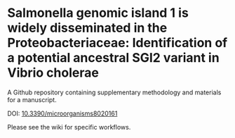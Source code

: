 # Salmonella genomic island 1 is widely disseminated in the Proteobacteriaceae: Identification of a potential ancestral SGI2 variant in Vibrio cholerae
A Github repository containing supplementary methodology and materials for a manuscript.

DOI: [10.3390/microorganisms8020161](https://doi.org/10.3390/microorganisms8020161)

Please see the wiki for specific workflows.
